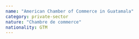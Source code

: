 ```yaml
---
name: "American Chamber of Commerce in Guatamala"
category: private-sector
nature: "Chambre de commerce"
nationality: GTM
---
```

    